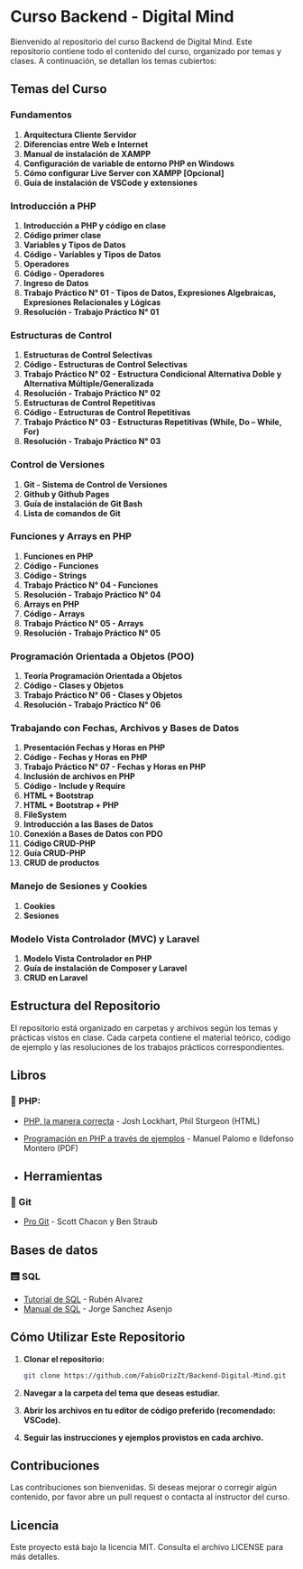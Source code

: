 # Curso Backend - Digital Mind

Bienvenido al repositorio del curso Backend de Digital Mind. Este repositorio contiene todo el contenido del curso, organizado por temas y clases. A continuación, se detallan los temas cubiertos:

## Temas del Curso

### Fundamentos

1. **Arquitectura Cliente Servidor**
2. **Diferencias entre Web e Internet**
3. **Manual de instalación de XAMPP**
4. **Configuración de variable de entorno PHP en Windows**
5. **Cómo configurar Live Server con XAMPP [Opcional]**
6. **Guía de instalación de VSCode y extensiones**

### Introducción a PHP

1. **Introducción a PHP y código en clase**
2. **Código primer clase**
3. **Variables y Tipos de Datos**
4. **Código - Variables y Tipos de Datos**
5. **Operadores**
6. **Código - Operadores**
7. **Ingreso de Datos**
8. **Trabajo Práctico N° 01 - Tipos de Datos, Expresiones Algebraicas, Expresiones Relacionales y Lógicas**
9. **Resolución - Trabajo Práctico N° 01**

### Estructuras de Control

1. **Estructuras de Control Selectivas**
2. **Código - Estructuras de Control Selectivas**
3. **Trabajo Práctico N° 02 - Estructura Condicional Alternativa Doble y Alternativa Múltiple/Generalizada**
4. **Resolución - Trabajo Práctico N° 02**
5. **Estructuras de Control Repetitivas**
6. **Código - Estructuras de Control Repetitivas**
7. **Trabajo Práctico N° 03 - Estructuras Repetitivas (While, Do – While, For)**
8. **Resolución - Trabajo Práctico N° 03**

### Control de Versiones

1. **Git - Sistema de Control de Versiones**
2. **Github y Github Pages**
3. **Guía de instalación de Git Bash**
4. **Lista de comandos de Git**

### Funciones y Arrays en PHP

1. **Funciones en PHP**
2. **Código - Funciones**
3. **Código - Strings**
4. **Trabajo Práctico N° 04 - Funciones**
5. **Resolución - Trabajo Práctico N° 04**
6. **Arrays en PHP**
7. **Código - Arrays**
8. **Trabajo Práctico N° 05 - Arrays**
9. **Resolución - Trabajo Práctico N° 05**

### Programación Orientada a Objetos (POO)

1. **Teoría Programación Orientada a Objetos**
2. **Código - Clases y Objetos**
3. **Trabajo Práctico N° 06 - Clases y Objetos**
4. **Resolución - Trabajo Práctico N° 06**

### Trabajando con Fechas, Archivos y Bases de Datos

1. **Presentación Fechas y Horas en PHP**
2. **Código - Fechas y Horas en PHP**
3. **Trabajo Práctico N° 07 - Fechas y Horas en PHP**
4. **Inclusión de archivos en PHP**
5. **Código - Include y Require**
6. **HTML + Bootstrap**
7. **HTML + Bootstrap + PHP**
8. **FileSystem**
9. **Introducción a las Bases de Datos**
10. **Conexión a Bases de Datos con PDO**
11. **Código CRUD-PHP**
12. **Guía CRUD-PHP**
13. **CRUD de productos**

### Manejo de Sesiones y Cookies

1. **Cookies**
2. **Sesiones**

### Modelo Vista Controlador (MVC) y Laravel

1. **Modelo Vista Controlador en PHP**
2. **Guía de instalación de Composer y Laravel**
3. **CRUD en Laravel**

## Estructura del Repositorio

El repositorio está organizado en carpetas y archivos según los temas y prácticas vistos en clase. Cada carpeta contiene el material teórico, código de ejemplo y las resoluciones de los trabajos prácticos correspondientes.

## Libros

### 🐘 PHP:

- [PHP, la manera correcta](https://phpdevenezuela.github.io/php-the-right-way/) - Josh Lockhart, Phil Sturgeon (HTML)
- [Programación en PHP a través de ejemplos](https://mega.nz/file/AFIkhRpC#8muP4I2jZRiNirbQmXDMBDf8QPxw5HkbbaGk2xzDvNE) - Manuel Palomo e Ildefonso Montero (PDF)

- ## Herramientas

### 🔀 Git

- [Pro Git](https://github.com/progit/progit2-es/releases/download/2.1.23/progit.pdf) - Scott Chacon y Ben Straub

## Bases de datos

### 🛗 SQL

- [Tutorial de SQL](http://www.desarrolloweb.com/manuales/9/) - Rubén Alvarez
- [Manual de SQL](http://jorgesanchez.net/manuales/sql/intro-sql-sql2016.html) - Jorge Sanchez Asenjo
  
## Cómo Utilizar Este Repositorio

1. **Clonar el repositorio:**
   ```bash
   git clone https://github.com/FabioDrizZt/Backend-Digital-Mind.git
   ```

2. **Navegar a la carpeta del tema que deseas estudiar.**

3. **Abrir los archivos en tu editor de código preferido (recomendado: VSCode).**

4. **Seguir las instrucciones y ejemplos provistos en cada archivo.**

## Contribuciones
Las contribuciones son bienvenidas. Si deseas mejorar o corregir algún contenido, por favor abre un pull request o contacta al instructor del curso.

## Licencia
Este proyecto está bajo la licencia MIT. Consulta el archivo LICENSE para más detalles.
